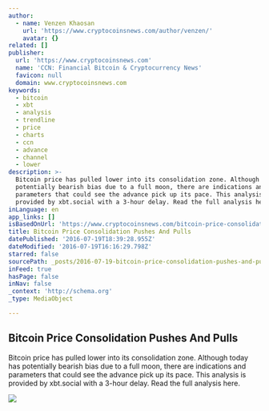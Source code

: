 ```yaml
---
author:
  - name: Venzen Khaosan
    url: 'https://www.cryptocoinsnews.com/author/venzen/'
    avatar: {}
related: []
publisher:
  url: 'https://www.cryptocoinsnews.com'
  name: 'CCN: Financial Bitcoin & Cryptocurrency News'
  favicon: null
  domain: www.cryptocoinsnews.com
keywords:
  - bitcoin
  - xbt
  - analysis
  - trendline
  - price
  - charts
  - ccn
  - advance
  - channel
  - lower
description: >-
  Bitcoin price has pulled lower into its consolidation zone. Although today has
  potentially bearish bias due to a full moon, there are indications and
  parameters that could see the advance pick up its pace. This analysis is
  provided by xbt.social with a 3-hour delay. Read the full analysis here.
inLanguage: en
app_links: []
isBasedOnUrl: 'https://www.cryptocoinsnews.com/bitcoin-price-consolidation-pushes-pulls/'
title: Bitcoin Price Consolidation Pushes And Pulls
datePublished: '2016-07-19T18:39:28.955Z'
dateModified: '2016-07-19T16:16:29.798Z'
starred: false
sourcePath: _posts/2016-07-19-bitcoin-price-consolidation-pushes-and-pulls.md
inFeed: true
hasPage: false
inNav: false
_context: 'http://schema.org'
_type: MediaObject

---
```

<article style=""><h1>Bitcoin Price Consolidation Pushes And Pulls</h1><p>Bitcoin price has pulled lower into its consolidation zone. Although today has potentially bearish bias due to a full moon, there are indications and parameters that could see the advance pick up its pace. This analysis is provided by xbt.social with a 3-hour delay. Read the full analysis here.</p><img src="https://www.cryptocoinsnews.com/wp-content/uploads/2015/10/See-Saw.jpg" /></article>